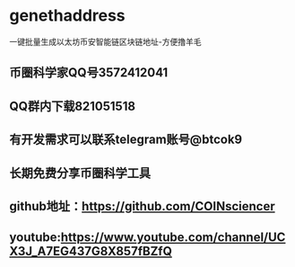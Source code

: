 # genethaddress
一键批量生成以太坊币安智能链区块链地址-方便撸羊毛
## 币圈科学家QQ号3572412041
## QQ群内下载821051518
## 有开发需求可以联系telegram账号@btcok9
## 长期免费分享币圈科学工具
## github地址：https://github.com/COINsciencer
## youtube:https://www.youtube.com/channel/UCX3J_A7EG437G8X857fBZfQ

